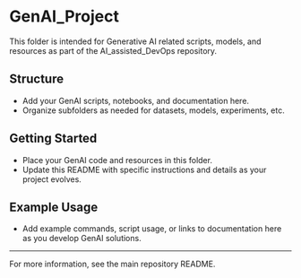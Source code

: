 # GenAI_Project

This folder is intended for Generative AI related scripts, models, and resources as part of the AI_assisted_DevOps repository.

## Structure
- Add your GenAI scripts, notebooks, and documentation here.
- Organize subfolders as needed for datasets, models, experiments, etc.

## Getting Started
- Place your GenAI code and resources in this folder.
- Update this README with specific instructions and details as your project evolves.

## Example Usage
- Add example commands, script usage, or links to documentation here as you develop GenAI solutions.

---

For more information, see the main repository README.
